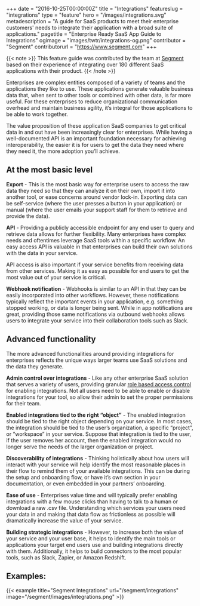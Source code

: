 +++
date = "2016-10-25T00:00:00Z"
title = "Integrations"
featureslug = "integrations"
type = "feature"
hero = "/images/integrations.svg"
metadescription = "A guide for SaaS products to meet their enterprise customers' needs to integrate their application with a broad suite of applications."
pagetitle = "Enterprise Ready SaaS App Guide to Integrations"
ogimage = "images/twtr/integrations-og.png"
contributor = "Segment"
contributorurl = "https://www.segment.com"
+++

{{< note >}}
This feature guide was contributed by the team at [Segment](https://www.segment.com) based on their experience of integrating over 180 different SaaS applications with their product.
{{< /note >}}

Enterprises are complex entities composed of a variety of teams and the applications they like to use. These applications generate valuable business data that, when sent to other tools or combined with other data, is far more useful. For these enterprises to reduce organizational communication overhead and maintain business agility, it’s integral for those applications to be able to work together.

The value proposition of these application SaaS companies to get critical data in and out have been increasingly clear for enterprises. While having a well-documented API is an important foundation necessary for achieving interoperability, the easier it is for users to get the data they need where they need it, the more adoption you’ll achieve.

## At the most basic level

**Export** - This is the most basic way for enterprise users to access the raw data they need so that they can analyze it on their own, import it into another tool, or ease concerns around vendor lock-in. Exporting data can be self-service (where the user presses a button in your application) or manual (where the user emails your support staff for them to retrieve and provide the data).  

**API** - Providing a publicly accessible endpoint for any end user to query and retrieve data allows for further flexibility. Many enterprises have complex needs and oftentimes leverage SaaS tools within a specific workflow. An easy access API is valuable in that enterprises can build their own solutions with the data in your service.  

API access is also important if your service benefits from receiving data from other services. Making it as easy as possible for end users to get the most value out of your service is critical.

**Webhook notification** -  Webhooks is similar to an API in that they can be easily incorporated into other workflows. However, these notifications typically reflect the important events in your application, e.g. something stopped working, or data is longer being sent. While in app notifications are great, providing those same notifications via outbound webhooks allows users to integrate your service into their collaboration tools such as Slack.

## Advanced functionality

The more advanced functionalities around providing integrations for enterprises reflects the unique ways larger teams use SaaS solutions and the data they generate.

**Admin control over integrations** - Like any other enterprise SaaS solution that serves a variety of users, providing granular [role based access control](/features/role-based-access-control/) for enabling integrations. Not all users need to be able to enable or disable integrations for your tool, so allow their admin to set the proper permissions for their team.

**Enabled integrations tied to the right “object”** -  The enabled integration should be tied to the right object depending on your service. In most cases, the integration should be tied to the user’s organization, a specific “project”, or “workspace” in your service. Suppose that integration is tied to the user, if the user removes her account, then the enabled integration would no longer serve the needs of the larger organization or project.

**Discoverability of integrations** - Thinking holistically about how users will interact with your service will help identify the most reasonable places in their flow to remind them of your available integrations. This can be during the setup and onboarding flow, or have it’s own section in your documentation, or even embedded in your partners’ onboarding.

**Ease of use** - Enterprises value time and will typically prefer enabling integrations with a few mouse clicks than having to talk to a human or download a raw .csv file. Understanding which services your users need your data in and making that data flow as frictionless as possible will dramatically increase the value of your service.

**Building strategic integrations** - However, to increase both the value of your service and your user base, it helps to identify the main tools or applications your target end users use and building integrations directly with them. Additionally, it helps to build connectors to the most popular tools, such as Slack, Zapier, or Amazon Redshift.

## Examples:

{{< example title="Segment Integrations" url="/segment/integrations" image="/segment/images/integrations.png" >}}
